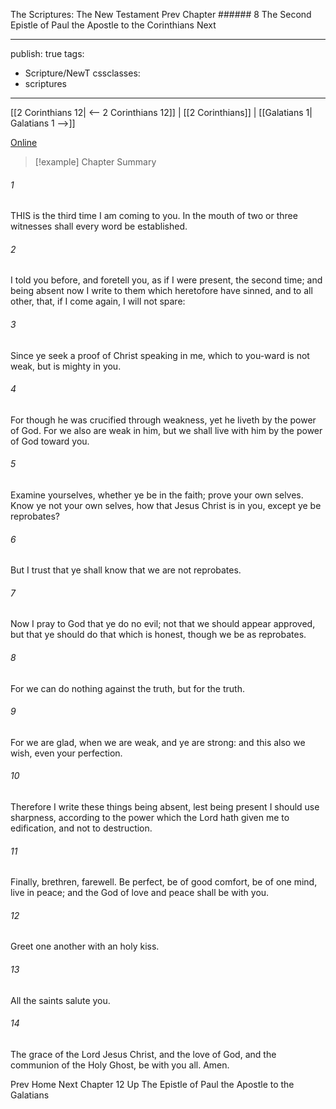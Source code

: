 The Scriptures: The New Testament
Prev
Chapter ###### 8
The Second Epistle of Paul the Apostle to the Corinthians
Next

---
publish: true
tags:
  - Scripture/NewT
cssclasses:
  - scriptures
---
[[2 Corinthians 12| <-- 2 Corinthians 12]] | [[2 Corinthians]] | [[Galatians 1| Galatians 1 -->]]

[Online](https://churchofjesuschrist.org/study/scriptures/nt/2-cor/13?lang=eng)

>[!example] Chapter Summary
>
###### 1
THIS is the third time I am coming to you. In the mouth of two or three witnesses shall every word be established.
###### 2
I told you before, and foretell you, as if I were present, the second time; and being absent now I write to them which heretofore have sinned, and to all other, that, if I come again, I will not spare:
###### 3
Since ye seek a proof of Christ speaking in me, which to you-ward is not weak, but is mighty in you.
###### 4
For though he was crucified through weakness, yet he liveth by the power of God. For we also are weak in him, but we shall live with him by the power of God toward you.
###### 5
Examine yourselves, whether ye be in the faith; prove your own selves. Know ye not your own selves, how that Jesus Christ is in you, except ye be reprobates?
###### 6
But I trust that ye shall know that we are not reprobates.
###### 7
Now I pray to God that ye do no evil; not that we should appear approved, but that ye should do that which is honest, though we be as reprobates.
###### 8
For we can do nothing against the truth, but for the truth.
###### 9
For we are glad, when we are weak, and ye are strong: and this also we wish, even your perfection.
###### 10
Therefore I write these things being absent, lest being present I should use sharpness, according to the power which the Lord hath given me to edification, and not to destruction.
###### 11
Finally, brethren, farewell. Be perfect, be of good comfort, be of one mind, live in peace; and the God of love and peace shall be with you.
###### 12
Greet one another with an holy kiss.
###### 13
All the saints salute you.
###### 14
The grace of the Lord Jesus Christ, and the love of God, and the communion of the Holy Ghost, be with you all. Amen.

Prev
Home
Next
Chapter 12
Up
The Epistle of Paul the Apostle to the Galatians



